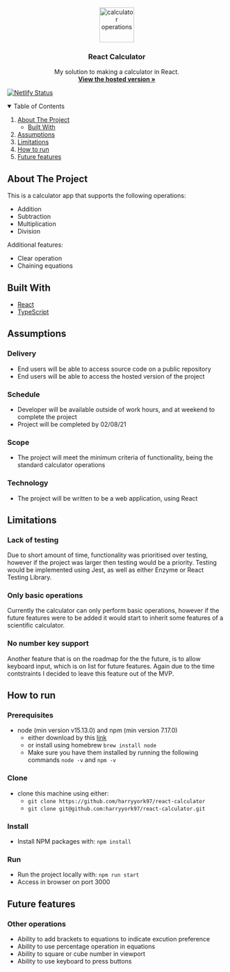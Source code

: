 <!-- PROJECT LOGO -->
<br />
<p align="center">
    <img src="https://upload.wikimedia.org/wikipedia/commons/thumb/1/1e/Circle-icons-calculator.svg/1200px-Circle-icons-calculator.svg.png" alt="calculator operations" width="80" height="80">

  <h3 align="center">React Calculator</h3>

  <p align="center">
    My solution to making a calculator in React.
    <br />
    <a href="https://hy-react-calculator.netlify.app"><strong>View the hosted version »</strong></a>
    
</p>

[![Netlify Status](https://api.netlify.com/api/v1/badges/4dae2ee6-b664-44b2-b35f-5e28a18cd032/deploy-status)](https://app.netlify.com/sites/hy-react-calculator/deploys)

<!-- TABLE OF CONTENTS -->
<details open="open">
  <summary>Table of Contents</summary>
  <ol>
    <li>
      <a href="#about-the-project">About The Project</a>
      <ul>
        <li><a href="#built-with">Built With</a></li>
      </ul>
    </li>
    <li>
      <a href="#assumptions">Assumptions</a>
    </li>
    <li><a href="#limitations">Limitations</a></li>
    <li><a href="#how-to-run">How to run</a></li>
    <li><a href="#future-features">Future features</a></li>
  </ol>
</details>

<!-- ABOUT THE PROJECT -->

## About The Project

<!-- [![Product Name Screen Shot][product-screenshot]](https://example.com) -->

This is a calculator app that supports the following operations:

-   Addition
-   Subtraction
-   Multiplication
-   Division

Additional features:

-   Clear operation
-   Chaining equations

## Built With

-   [React](https://reactjs.org/)
-   [TypeScript](https://www.typescriptlang.org/)

## Assumptions

### Delivery

-   End users will be able to access source code on a public repository
-   End users will be able to access the hosted version of the project

### Schedule

-   Developer will be available outside of work hours, and at weekend to complete the project
-   Project will be completed by 02/08/21

### Scope

-   The project will meet the minimum criteria of functionality, being the standard calculator operations

### Technology

-   The project will be written to be a web application, using React

## Limitations

### Lack of testing

Due to short amount of time, functionality was prioritised over testing, however if the project was larger then testing would be a priority.
Testing would be implemented using Jest, as well as either Enzyme or React Testing Library.

### Only basic operations

Currently the calculator can only perform basic operations, however if the future features were to be added it would start to inherit some features of a scientific calculator.

### No number key support

Another feature that is on the roadmap for the the future, is to allow keyboard input, which is on list for future features. Again due to the time contstraints I decided to leave this feature out of the MVP.

## How to run

### Prerequisites

-   node (min version v15.13.0) and npm (min version 7.17.0)
    -   either download by this [link](https://nodejs.org/en/download/)
    -   or install using homebrew
        `brew install node`
    -   Make sure you have them installed by running the following commands
        `node -v` and `npm -v`

### Clone

-   clone this machine using either:
    -   `git clone https://github.com/harryyork97/react-calculator`
    -   `git clone git@github.com:harryyork97/react-calculator.git`

### Install

-   Install NPM packages with:
    `npm install`

### Run

-   Run the project locally with:
    `npm run start`
-   Access in browser on port 3000

## Future features

### Other operations

-   Ability to add brackets to equations to indicate excution preference
-   Ability to use percentage operation in equations
-   Ability to square or cube number in viewport
-   Ability to use keyboard to press buttons
